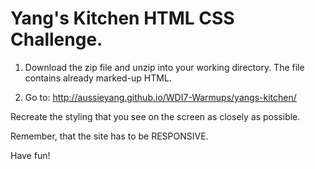 # Yang's Kitchen HTML CSS Challenge.

1. Download the zip file and unzip into your working directory. The file contains already marked-up HTML.

2. Go to: http://aussieyang.github.io/WDI7-Warmups/yangs-kitchen/

Recreate the styling that you see on the screen as closely as possible.

Remember, that the site has to be RESPONSIVE.

Have fun!
